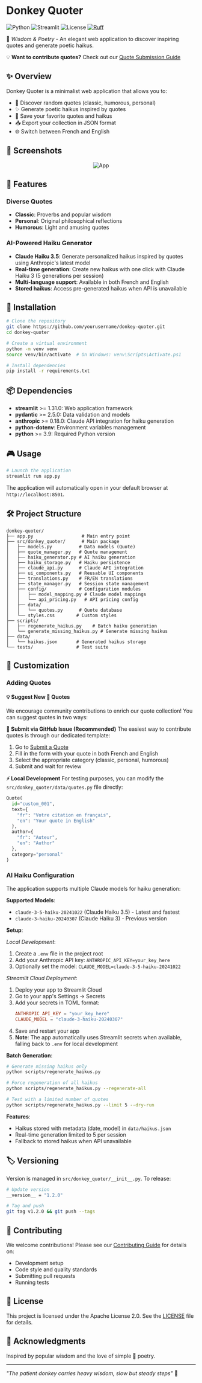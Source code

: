 # Donkey Quoter

![Python](https://img.shields.io/badge/Python-3.9+-blue.svg)
![Streamlit](https://img.shields.io/badge/Streamlit-1.31+-red.svg)
![License](https://img.shields.io/badge/License-Apache%202.0-green.svg)
[![Ruff](https://img.shields.io/endpoint?url=https://raw.githubusercontent.com/astral-sh/ruff/main/assets/badge/v2.json)](https://github.com/astral-sh/ruff)

🫏 *Wisdom & Poetry* - An elegant web application to discover inspiring quotes and generate poetic haikus.

💡 **Want to contribute quotes?** Check out our [Quote Submission Guide](#-suggest-new--quotes)

## ✨ Overview

Donkey Quoter is a minimalist web application that allows you to:
- 🎲 Discover random quotes (classic, humorous, personal)
- ✨ Generate poetic haikus inspired by quotes
- 💾 Save your favorite quotes and haikus
- 📥 Export your collection in JSON format
- 🌐 Switch between French and English

## 📸 Screenshots

<div align="center">

![App](docs/app.png)

</div>

## 🎯 Features

### Diverse Quotes
- **Classic**: Proverbs and popular wisdom
- **Personal**: Original philosophical reflections
- **Humorous**: Light and amusing quotes

### AI-Powered Haiku Generator
- **Claude Haiku 3.5**: Generate personalized haikus inspired by quotes using Anthropic's latest model
- **Real-time generation**: Create new haikus with one click with Claude Haiku 3 (5 generations per session)
- **Multi-language support**: Available in both French and English
- **Stored haikus**: Access pre-generated haikus when API is unavailable

## 🚀 Installation

```bash
# Clone the repository
git clone https://github.com/yourusername/donkey-quoter.git
cd donkey-quoter

# Create a virtual environment
python -m venv venv
source venv/bin/activate  # On Windows: venv\Scripts\Activate.ps1

# Install dependencies
pip install -r requirements.txt
```

## 📦 Dependencies

- **streamlit** >= 1.31.0: Web application framework
- **pydantic** >= 2.5.0: Data validation and models
- **anthropic** >= 0.18.0: Claude API integration for haiku generation
- **python-dotenv**: Environment variables management
- **python** >= 3.9: Required Python version

## 🎮 Usage

```bash
# Launch the application
streamlit run app.py
```

The application will automatically open in your default browser at `http://localhost:8501`.

## 🛠️ Project Structure

```
donkey-quoter/
├── app.py                  # Main entry point
├── src/donkey_quoter/      # Main package
│   ├── models.py          # Data models (Quote)
│   ├── quote_manager.py   # Quote management
│   ├── haiku_generator.py # AI haiku generation
│   ├── haiku_storage.py   # Haiku persistence
│   ├── claude_api.py      # Claude API integration
│   ├── ui_components.py   # Reusable UI components
│   ├── translations.py    # FR/EN translations
│   ├── state_manager.py   # Session state management
│   ├── config/            # Configuration modules
│   │   ├── model_mapping.py # Claude model mappings
│   │   └── api_pricing.py   # API pricing config
│   ├── data/
│   │   └── quotes.py      # Quote database
│   └── styles.css        # Custom styles
├── scripts/
│   ├── regenerate_haikus.py    # Batch haiku generation
│   └── generate_missing_haikus.py # Generate missing haikus
├── data/
│   └── haikus.json       # Generated haikus storage
└── tests/                # Test suite
```

## 🎨 Customization

### Adding Quotes

#### 💡 Suggest New 🫏 Quotes
We encourage community contributions to enrich our quote collection! You can suggest quotes in two ways:

**📝 Submit via GitHub Issue (Recommended)**
The easiest way to contribute quotes is through our dedicated template:
1. Go to [Submit a Quote](https://github.com/fdayde/donkey-quoter/issues/new?template=quote_submission.yml)
2. Fill in the form with your quote in both French and English
3. Select the appropriate category (classic, personal, humorous)
4. Submit and wait for review

**⚡ Local Development**
For testing purposes, you can modify the `src/donkey_quoter/data/quotes.py` file directly:

```python
Quote(
  id="custom_001",
  text={
    "fr": "Votre citation en français",
    "en": "Your quote in English"
  },
  author={
    "fr": "Auteur",
    "en": "Author"
  },
  category="personal"
)
```

### AI Haiku Configuration

The application supports multiple Claude models for haiku generation:

**Supported Models**:
- `claude-3-5-haiku-20241022` (Claude Haiku 3.5) - Latest and fastest
- `claude-3-haiku-20240307` (Claude Haiku 3) - Previous version

**Setup**:

*Local Development*:
1. Create a `.env` file in the project root
2. Add your Anthropic API key: `ANTHROPIC_API_KEY=your_key_here`
3. Optionally set the model: `CLAUDE_MODEL=claude-3-5-haiku-20241022`

*Streamlit Cloud Deployment*:
1. Deploy your app to Streamlit Cloud
2. Go to your app's Settings → Secrets
3. Add your secrets in TOML format:
   ```toml
   ANTHROPIC_API_KEY = "your_key_here"
   CLAUDE_MODEL = "claude-3-haiku-20240307"
   ```
4. Save and restart your app
5. **Note**: The app automatically uses Streamlit secrets when available, falling back to `.env` for local development

**Batch Generation**:
```bash
# Generate missing haikus only
python scripts/regenerate_haikus.py

# Force regeneration of all haikus
python scripts/regenerate_haikus.py --regenerate-all

# Test with a limited number of quotes
python scripts/regenerate_haikus.py --limit 5 --dry-run
```

**Features**:
- Haikus stored with metadata (date, model) in `data/haikus.json`
- Real-time generation limited to 5 per session
- Fallback to stored haikus when API unavailable

## 🏷️ Versioning

Version is managed in `src/donkey_quoter/__init__.py`. To release:
```bash
# Update version
__version__ = "1.2.0"

# Tag and push
git tag v1.2.0 && git push --tags
```

## 🤝 Contributing

We welcome contributions! Please see our [Contributing Guide](CONTRIBUTING.md) for details on:
- Development setup
- Code style and quality standards
- Submitting pull requests
- Running tests

## 📄 License

This project is licensed under the Apache License 2.0. See the [LICENSE](LICENSE) file for details.

## 🙏 Acknowledgments

Inspired by popular wisdom and the love of simple 🫏 poetry.

---

*"The patient donkey carries heavy wisdom, slow but steady steps"* 🫏
